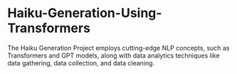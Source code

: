 # Haiku-Generation-Using-Transformers
The Haiku Generation Project employs cutting-edge NLP concepts, such as Transformers and GPT models, along with data analytics techniques like data gathering, data collection, and data cleaning.
